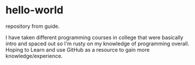 # hello-world
repository from guide.

I have taken different programming courses in college that were basically intro and spaced out so I'm rusty on my knowledge of programming overall. Hoping to Learn and use GitHub as a resource to gain more knowledge/experience.
